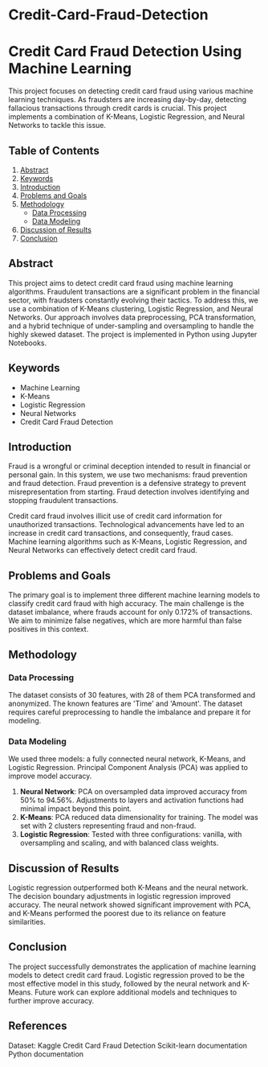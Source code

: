 # Credit-Card-Fraud-Detection

# Credit Card Fraud Detection Using Machine Learning

This project focuses on detecting credit card fraud using various machine learning techniques. As fraudsters are increasing day-by-day, detecting fallacious transactions through credit cards is crucial. This project implements a combination of K-Means, Logistic Regression, and Neural Networks to tackle this issue.

## Table of Contents

1. [Abstract](#abstract)
2. [Keywords](#keywords)
3. [Introduction](#introduction)
4. [Problems and Goals](#problems-and-goals)
5. [Methodology](#methodology)
    - [Data Processing](#data-processing)
    - [Data Modeling](#data-modeling)
6. [Discussion of Results](#discussion-of-results)
7. [Conclusion](#conclusion)

## Abstract

This project aims to detect credit card fraud using machine learning algorithms. Fraudulent transactions are a significant problem in the financial sector, with fraudsters constantly evolving their tactics. To address this, we use a combination of K-Means clustering, Logistic Regression, and Neural Networks. Our approach involves data preprocessing, PCA transformation, and a hybrid technique of under-sampling and oversampling to handle the highly skewed dataset. The project is implemented in Python using Jupyter Notebooks.

## Keywords

- Machine Learning
- K-Means
- Logistic Regression
- Neural Networks
- Credit Card Fraud Detection

## Introduction

Fraud is a wrongful or criminal deception intended to result in financial or personal gain. In this system, we use two mechanisms: fraud prevention and fraud detection. Fraud prevention is a defensive strategy to prevent misrepresentation from starting. Fraud detection involves identifying and stopping fraudulent transactions.

Credit card fraud involves illicit use of credit card information for unauthorized transactions. Technological advancements have led to an increase in credit card transactions, and consequently, fraud cases. Machine learning algorithms such as K-Means, Logistic Regression, and Neural Networks can effectively detect credit card fraud.

## Problems and Goals

The primary goal is to implement three different machine learning models to classify credit card fraud with high accuracy. The main challenge is the dataset imbalance, where frauds account for only 0.172% of transactions. We aim to minimize false negatives, which are more harmful than false positives in this context.

## Methodology

### Data Processing

The dataset consists of 30 features, with 28 of them PCA transformed and anonymized. The known features are 'Time' and 'Amount'. The dataset requires careful preprocessing to handle the imbalance and prepare it for modeling.

### Data Modeling

We used three models: a fully connected neural network, K-Means, and Logistic Regression. Principal Component Analysis (PCA) was applied to improve model accuracy. 

1. **Neural Network**: PCA on oversampled data improved accuracy from 50% to 94.56%. Adjustments to layers and activation functions had minimal impact beyond this point.
2. **K-Means**: PCA reduced data dimensionality for training. The model was set with 2 clusters representing fraud and non-fraud.
3. **Logistic Regression**: Tested with three configurations: vanilla, with oversampling and scaling, and with balanced class weights.

## Discussion of Results

Logistic regression outperformed both K-Means and the neural network. The decision boundary adjustments in logistic regression improved accuracy. The neural network showed significant improvement with PCA, and K-Means performed the poorest due to its reliance on feature similarities.

## Conclusion

The project successfully demonstrates the application of machine learning models to detect credit card fraud. Logistic regression proved to be the most effective model in this study, followed by the neural network and K-Means. Future work can explore additional models and techniques to further improve accuracy.

## References

Dataset: Kaggle Credit Card Fraud Detection
Scikit-learn documentation
Python documentation
